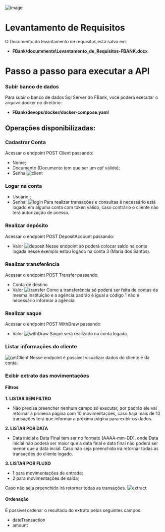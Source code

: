 ![image](https://github.com/rodrigomicheld/FBank/assets/52136656/25c0abb8-0ed8-4656-aebe-4c22b72347b7)
# **Levantamento de Requisitos**
O Documento do levantamento de requisitos está salvo em:
* **FBank\documments\Levantamento_de_Requisitos-FBANK.docx**
# **Passo a passo para executar a API**
### **Subir banco de dados**
Para subir o banco de dados Sql Server do FBank, você poderá executar o arquivo docker no diretório:
* **FBank/devops/docker/docker-compose.yaml**
## **Operações disponibilizadas:**
### **Cadastrar Conta**
Acessar o endpoint POST Client passando:
* Nome;
* Documento (Documento tem que ser um cpf válido);
* Senha
![client](https://github.com/rodrigomicheld/FBank/assets/45425275/18b49cf2-c009-42b0-8863-0299729d9d1b)
### **Logar na conta**
* Usuário ;
* Senha;
![login](https://github.com/rodrigomicheld/FBank/assets/45425275/f532751b-2d70-43e3-a8b0-9f3d19b6cdf8)
Para realizar transações e consultas é necessário está logado em alguma conta com token válido, caso contrário o cliente não terá autorização de acesso.
### **Realizar depósito**
Acessar o endpoint POST DepositAccount passando:
* Valor
![deposit](https://github.com/rodrigomicheld/FBank/assets/45425275/f2853ea7-ffcb-4ccd-9218-1edea8061106)
Nesse endpoint só poderá colocar saldo na conta logada nesse exemplo estou logado na conta 3 (Maria dos Santos). 
### **Realizar transferência**
Acessar o endpoint POST Transfer passando:
* Conta de destino
* Valor
![transfer](https://github.com/rodrigomicheld/FBank/assets/45425275/69669ad6-33b6-4643-9862-11f31906023c)
Como a transferência só poderá ser feita de contas da mesma instituição e a agência padrão é igual a código 1 não é necessário informar a agência.
### **Realizar saque**
Acessar o endpoint POST WithDraw passando:
* Valor
![withDraw](https://github.com/rodrigomicheld/FBank/assets/45425275/2ef88e96-a67b-4c91-bcab-c79f7b8900bd) 
Saque será realizado na conta logada.
### **Listar informações do cliente**
![getClient](https://github.com/rodrigomicheld/FBank/assets/45425275/01eacebf-cb86-42a6-b4a7-f72aa34f383b)
Nesse endpoint é possível visualizar dados do cliente e da conta.
### **Exibir extrato das movimentações**
#### Filtros
**1. LISTAR SEM FILTRO**
* Não precisa preencher nenhum campo só executar, por padrão ele vai retornar a primeira página com 10 movimentações, caso haja mais de 10 transações terá que informar a próxima página para exibir os dados.
  
**2. LISTAR POR DATA**
* Data inicial e Data Final tem ser no formato [AAAA-mm-DD], onde Data inicial não poderá ser maior que a data final e data final não poderá ser menor que a data incial. Caso não seja preenchido irá retornar todas as transações do cliente logado.
  
**3. LISTAR POR FLUXO** 
* 1 para movimentações de entrada;
* 2 para movimentações de saída;

Caso não seja preenchido irá retornar todas as transações.
![extract](https://github.com/rodrigomicheld/FBank/assets/45425275/59ecaade-a88d-4220-9344-b6b36f418d63)
#### Ordenação
É possível ordenar o resultado do extrato pelos seguintes campos:
* dateTransaction
* amount

 
	
 
